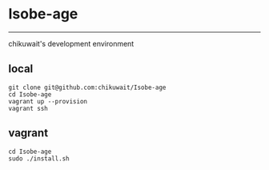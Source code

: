 # Isobe-age
*** 
chikuwait's development environment  
## local
```
git clone git@github.com:chikuwait/Isobe-age
cd Isobe-age
vagrant up --provision
vagrant ssh
```
## vagrant
```
cd Isobe-age
sudo ./install.sh
```
